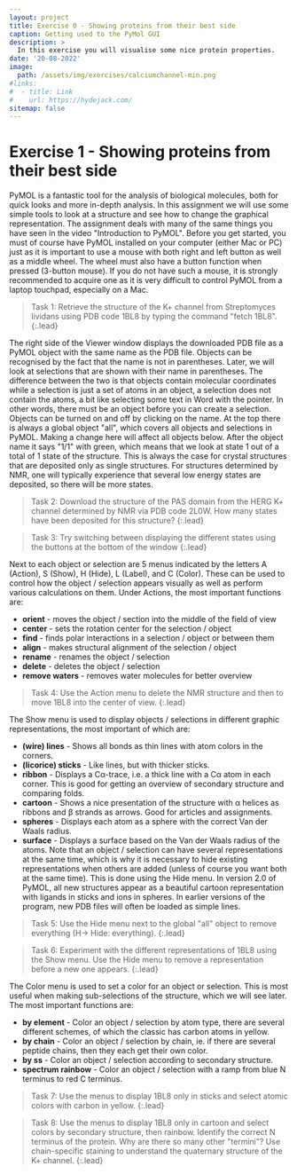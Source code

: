 ```yaml
---
layout: project
title: Exercise 0 - Showing proteins from their best side
caption: Getting used to the PyMol GUI
description: >
  In this exercise you will visualise some nice protein properties.
date: '20-08-2022'
image: 
  path: /assets/img/exercises/calciumchannel-min.png
#links:
#  - title: Link
#    url: https://hydejack.com/
sitemap: false
---
```


# Exercise 1 - Showing proteins from their best side

PyMOL is a fantastic tool for the analysis of biological molecules, both for quick looks and more in-depth analysis. In this assignment we will use some simple tools to look at a structure and see how to change the graphical representation. The assignment deals with many of the same things you have seen in the video "Introduction to PyMOL".
Before you get started, you must of course have PyMOL installed on your computer (either Mac or PC) just as it is important to use a mouse with both right and left button as well as a middle wheel. The wheel must also have a button function when pressed (3-button mouse). If you do not have such a mouse, it is strongly recommended to acquire one as it is very difficult to control PyMOL from a laptop touchpad, especially on a Mac.

> Task 1: Retrieve the structure of the K+ channel from Streptomyces lividans using PDB code 1BL8 by typing the command "fetch 1BL8".
{:.lead}

The right side of the Viewer window displays the downloaded PDB file as a PyMOL object with the same name as the PDB file. Objects can be recognised by the fact that the name is not in parentheses. Later, we will look at selections that are shown with their name in parentheses. The difference between the two is that objects contain molecular coordinates while a selection is just a set of atoms in an object, a selection does not contain the atoms, a bit like selecting some text in Word with the pointer. In other words, there must be an object before you can create a selection. Objects can be turned on and off by clicking on the name.
At the top there is always a global object "all", which covers all objects and selections in PyMOL. Making a change here will affect all objects below.
After the object name it says "1/1" with green, which means that we look at state 1 out of a total of 1 state of the structure. This is always the case for crystal structures that are deposited only as single structures. For structures determined by NMR, one will typically experience that several low energy states are deposited, so there will be more states.

> Task 2: Download the structure of the PAS domain from the HERG K+ channel determined by NMR via PDB code 2L0W. How many states have been deposited for this structure?
{:.lead}

> Task 3: Try switching between displaying the different states using the buttons at the bottom of the window
{:.lead}

Next to each object or selection are 5 menus indicated by the letters A (Action), S (Show), H (Hide), L (Label), and C (Color). These can be used to control how the object / selection appears visually as well as perform various calculations on them.
Under Actions, the most important functions are:
- **orient** - moves the object / section into the middle of the field of view
- **center** - sets the rotation center for the selection / object
- **find** - finds polar interactions in a selection / object or between them
- **align** - makes structural alignment of the selection / object
- **rename** - renames the object / selection
- **delete** - deletes the object / selection
- **remove waters** - removes water molecules for better overview

> Task 4: Use the Action menu to delete the NMR structure and then to move 1BL8 into the center of view.
{:.lead}

The Show menu is used to display objects / selections in different graphic representations, the most important of which are:
- **(wire) lines** - Shows all bonds as thin lines with atom colors in the corners.
- **(licorice) sticks** - Like lines, but with thicker sticks.
- **ribbon** - Displays a Cα-trace, i.e. a thick line with a Cα atom in each corner. This is good for getting an overview of secondary structure and comparing folds.
- **cartoon** - Shows a nice presentation of the structure with α helices as ribbons and β strands as arrows. Good for articles and assignments.
- **spheres** - Displays each atom as a sphere with the correct Van der Waals radius.
- **surface** - Displays a surface based on the Van der Waals radius of the atoms.
Note that an object / selection can have several representations at the same time, which is why it is necessary to hide existing representations when others are added (unless of course you want both at the same time). This is done using the Hide menu.
In version 2.0 of PyMOL, all new structures appear as a beautiful cartoon representation with ligands in sticks and ions in spheres. In earlier versions of the program, new PDB files will often be loaded as simple lines.

> Task 5: Use the Hide menu next to the global "all" object to remove everything (H-> Hide: everything).
{:.lead}

> Task 6: Experiment with the different representations of 1BL8 using the Show menu. Use the Hide menu to remove a representation before a new one appears.
{:.lead}

The Color menu is used to set a color for an object or selection. This is most useful when making sub-selections of the structure, which we will see later. The most important functions are:
- **by element** - Color an object / selection by atom type, there are several different schemes, of which the classic has carbon atoms in yellow.
- **by chain** - Color an object / selection by chain, ie. if there are several peptide chains, then they each get their own color.
- **by ss** - Color an object / selection according to secondary structure.
- **spectrum rainbow** - Color an object / selection with a ramp from blue N terminus to red C terminus.

> Task 7: Use the menus to display 1BL8 only in sticks and select atomic colors with carbon in yellow.
{:.lead}

> Task 8: Use the menus to display 1BL8 only in cartoon and select colors by secondary structure, then rainbow. Identify the correct N terminus of the protein. Why are there so many other "termini"? Use chain-specific staining to understand the quaternary structure of the K+ channel.
{:.lead}
<!-- 
* toc
{:toc} -->



